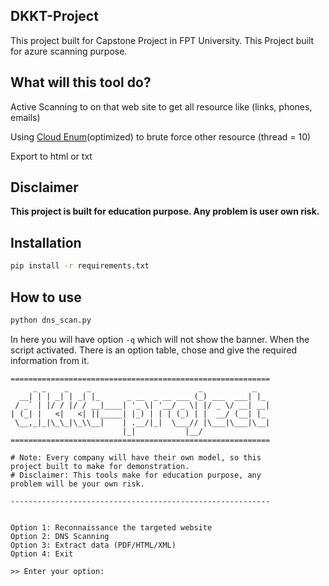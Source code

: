 DKKT-Project
---

This project built for Capstone Project in FPT University.
This Project built for azure scanning purpose.

What will this tool do?
---
Active Scanning to on that web site to get all resource like (links, phones, emails)

Using [Cloud Enum](https://github.com/initstring/cloud_enum)(optimized) to brute force other resource (thread = 10)

Export to html or txt

Disclaimer
---
**This project is built for education purpose. Any problem is user own risk.**

Installation
---

```sh
pip install -r requirements.txt
```

How to use
---
```sh
python dns_scan.py
```
In here you will have option `-q` which will not show the banner. When the script activated. There is an option table, chose and give the required information from it.

```
==========================================================
     _ _    _    _                        _           _
  __| | | _| | _| |_      _ __  _ __ ___ (_) ___  ___| |_
 / _` | |/ / |/ / __|____| '_ \| '__/ _ \| |/ _ \/ __| __|
| (_| |   <|   <| ||_____| |_) | | | (_) | |  __/ (__| |_
 \__,_|_|\_\_|\_\\__|    | .__/|_|  \___// |\___|\___|\__|
                         |_|           |__/
==========================================================

# Note: Every company will have their own model, so this
project built to make for demonstration.
# Disclaimer: This tools make for education purpose, any
problem will be your own risk.

----------------------------------------------------------


Option 1: Reconnaissance the targeted website
Option 2: DNS Scanning
Option 3: Extract data (PDF/HTML/XML)
Option 4: Exit

>> Enter your option: 
```

